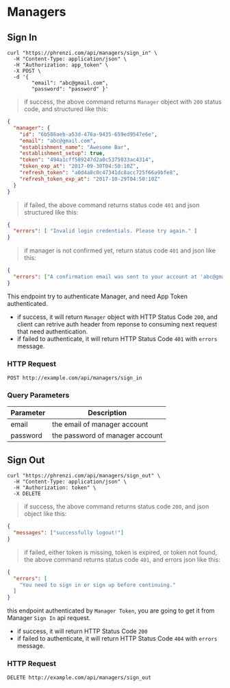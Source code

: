 # Managers

## Sign In

```shell
curl "https://phrenzi.com/api/managers/sign_in" \
  -H "Content-Type: application/json" \
  -H "Authorization: app_token" \
  -X POST \
  -d '{
        "email": "abc@gmail.com",
        "password": "password" }'
```

> if success, the above command returns `Manager` object with `200` status code, and structured like this:

```json
{
  "manager": {
    "id": "6b586aeb-a53d-476a-9435-659ed9547e6e",
    "email": "abc@gmail.com",
    "establishment_name": "Awesome Bar",
    "establishment_setup": true,
    "token": "494a1cff589247d2a0c5375033ac4314",
    "token_exp_at": "2017-09-30T04:50:10Z",
    "refresh_token": "a0d4a8c0c47341dc8acc725f66a9bfe8",
    "refresh_token_exp_at": "2017-10-29T04:50:10Z"
  }
}
```

> if failed, the above command returns status code `401` and json structured like this:

``` json
{
  "errors": [ "Invalid login credentials. Please try again." ]
}
```

> if manager is not confirmed yet, return status code `401` and json like this:

``` json
{
  "errors": ["A confirmation email was sent to your account at 'abc@gmail.com'. You must follow the instructions in the email before your account can be activated"]
}
```

This endpoint try to authenticate Manager, and need App Token authenticated.

* if success, it will return `Manager` object with HTTP Status Code `200`, and client can retrive
auth header from reponse to consuming next request that need authentication.
* if failed to authenticate, it will return HTTP Status Code `401` with `errors` message.

### HTTP Request

`POST http://example.com/api/managers/sign_in`

### Query Parameters

Parameter | Description
--------- | -----------
email | the email of manager account
password | the password of manager account


## Sign Out

```shell
curl "https://phrenzi.com/api/managers/sign_out" \
  -H "Content-Type: application/json" \
  -H "Authorization: token" \
  -X DELETE
```

> if success, the above command returns status code `200`, and json object like this:

```json
{
  "messages": ["successfully logout!"]
}
```

> if failed, either token is missing, token is expired, or token not found, the above command returns status code `401`, and errors json like this:

``` json
{
  "errors": [
    "You need to sign in or sign up before continuing."
  ]
}
```

this endpoint authenticated by `Manager Token`, you are going to get it from Manager `Sign In` api request.

* if success, it will return HTTP Status Code `200`
* if failed to authenticate, it will return HTTP Status Code `404` with `errors` message.

### HTTP Request

`DELETE http://example.com/api/managers/sign_out`
